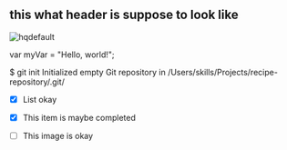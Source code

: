 <h2>this what header is suppose to look like </h2>

![hqdefault](https://github.com/Pidgeon44/skills-communicate-using-markdown/assets/113184294/14f7e6a0-d205-4703-abc0-127f8c468ee5)

var myVar = "Hello, world!";

$ git init
Initialized empty Git repository in /Users/skills/Projects/recipe-repository/.git/

- [x] List okay
- [x] This item is maybe completed
- [ ] This image is okay

